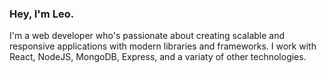 ### Hey, I'm Leo.

I'm a web developer who's passionate about creating scalable and responsive applications with modern libraries and frameworks. I work with React, NodeJS, MongoDB, Express, and a variaty of other technologies.
